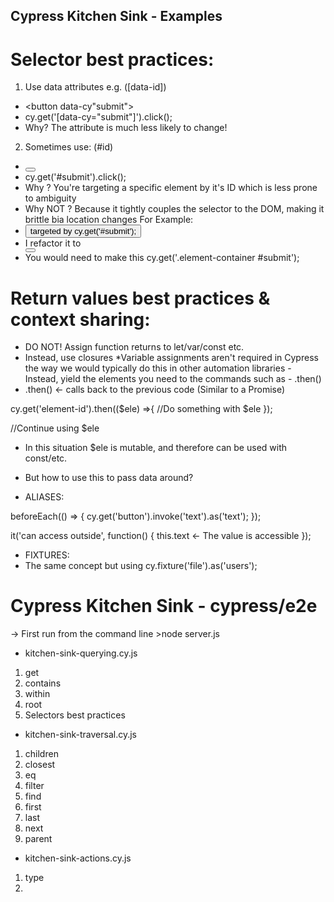 ## Cypress Kitchen Sink - Examples

# Selector best practices:
1. Use data attributes e.g. ([data-id])
- <button data-cy"submit">
- cy.get('[data-cy="submit"]').click();
- Why? The attribute is much less likely to change!

2. Sometimes use: (#id)
- <button id="submit">
- cy.get('#submit').click();
- Why ? You're targeting a specific element by it's ID which is less prone to ambiguity
- Why NOT ? Because it tightly couples the selector to the DOM, making it brittle bia location changes
For Example:
- <button id="submit"> targeted by cy.get('#submit');
- I refactor it to <div class="element-container"><button id="submit">
- You would need to make this cy.get('.element-container #submit');

# Return values best practices & context sharing:
- DO NOT! Assign function returns to let/var/const etc.
- Instead, use closures
*Variable assignments aren't required in Cypress the way we would typically do this in other automation libraries - Instead, yield the elements you need to the commands such as - .then()
- .then() <- calls back to the previous code (Similar to a Promise)

cy.get('element-id').then(($ele) =>{
    //Do something with $ele
});

//Continue using $ele
- In this situation $ele is mutable, and therefore can be used with const/etc.

- But how to use this to pass data around?
- ALIASES:

beforeEach(() => {
    cy.get('button').invoke('text').as('text');
});

it('can access outside', function() {
    this.text <- The value is accessible
});

- FIXTURES:
- The same concept but using cy.fixture('file').as('users');

# Cypress Kitchen Sink - cypress/e2e
-> First run from the command line >node server.js

- kitchen-sink-querying.cy.js
1. get
2. contains
3. within
4. root
5. Selectors best practices

- kitchen-sink-traversal.cy.js
1. children
2. closest
3. eq
4. filter
5. find
6. first
7. last
8. next
9. parent

- kitchen-sink-actions.cy.js
1. type
2. 

